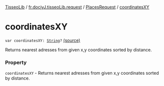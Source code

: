 [TisseoLib](../../index.md) / [fr.docjyJ.tisseoLib.request](../index.md) / [PlacesRequest](index.md) / [coordinatesXY](./coordinates-x-y.md)

# coordinatesXY

`var coordinatesXY: `[`String`](https://kotlinlang.org/api/latest/jvm/stdlib/kotlin/-string/index.html)`?` [(source)](https://github.com/docjyJ/TisseoLib/tree/master/src/main/kotlin/fr/docjyJ/tisseoLib/request/PlacesRequest.kt#L36)

Returns nearest adresses from given x,y coordinates sorted by distance.

### Property

`coordinatesXY` - Returns nearest adresses from given x,y coordinates sorted by distance.
